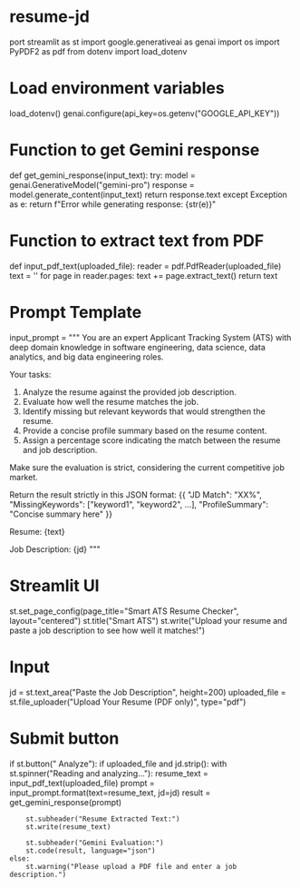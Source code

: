 # resume-jd
port streamlit as st
import google.generativeai as genai
import os
import PyPDF2 as pdf
from dotenv import load_dotenv

# Load environment variables
load_dotenv()
genai.configure(api_key=os.getenv("GOOGLE_API_KEY"))

# Function to get Gemini response
def get_gemini_response(input_text):
    try:
        model = genai.GenerativeModel("gemini-pro")
        response = model.generate_content(input_text)
        return response.text
    except Exception as e:
        return f"Error while generating response: {str(e)}"

# Function to extract text from PDF
def input_pdf_text(uploaded_file):
    reader = pdf.PdfReader(uploaded_file)
    text = ''
    for page in reader.pages:
        text += page.extract_text()
    return text

# Prompt Template
input_prompt = """
You are an expert Applicant Tracking System (ATS) with deep domain knowledge in software engineering, data science, data analytics, and big data engineering roles.

Your tasks:
1. Analyze the resume against the provided job description.
2. Evaluate how well the resume matches the job.
3. Identify missing but relevant keywords that would strengthen the resume.
4. Provide a concise profile summary based on the resume content.
5. Assign a percentage score indicating the match between the resume and job description.

Make sure the evaluation is strict, considering the current competitive job market.

Return the result strictly in this JSON format:
{{
  "JD Match": "XX%",
  "MissingKeywords": ["keyword1", "keyword2", ...],
  "ProfileSummary": "Concise summary here"
}}

Resume:
{text}

Job Description:
{jd}
"""

# Streamlit UI
st.set_page_config(page_title="Smart ATS Resume Checker", layout="centered")
st.title("Smart ATS")
st.write("Upload your resume and paste a job description to see how well it matches!")

# Input
jd = st.text_area("Paste the Job Description", height=200)
uploaded_file = st.file_uploader("Upload Your Resume (PDF only)", type="pdf")

# Submit button
if st.button(" Analyze"):
    if uploaded_file and jd.strip():
        with st.spinner("Reading and analyzing..."):
            resume_text = input_pdf_text(uploaded_file)
            prompt = input_prompt.format(text=resume_text, jd=jd)
            result = get_gemini_response(prompt)

        st.subheader("Resume Extracted Text:")
        st.write(resume_text)

        st.subheader("Gemini Evaluation:")
        st.code(result, language="json")
    else:
        st.warning("Please upload a PDF file and enter a job description.")
